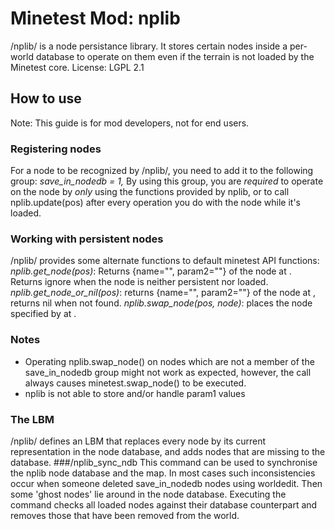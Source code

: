 # Minetest Mod: nplib
/nplib/ is a node persistance library. It stores certain nodes inside a per-world database to operate on them
even if the terrain is not loaded by the Minetest core.
License: LGPL 2.1
## How to use
Note: This guide is for mod developers, not for end users.
### Registering nodes
For a node to be recognized by /nplib/, you need to add it to the following group:
*save_in_nodedb = 1,*
By using this group, you are *required* to operate on the node by *only* using the functions provided by nplib,
or to call nplib.update(pos) after every operation you do with the node while it's loaded.
### Working with persistent nodes
/nplib/ provides some alternate functions to default minetest API functions:
*nplib.get_node(pos)*:
  Returns {name="<node name>", param2="<param2>"} of the node at <pos>. 
  Returns ignore when the node is neither persistent nor loaded.
*nplib.get_node_or_nil(pos)*:
  returns {name="<node name>", param2="<param2>"} of the node at <pos>, returns nil when not found.
*nplib.swap_node(pos, node)*: 
  places the node specified by <node> at <pos>.
### Notes
- Operating nplib.swap_node() on nodes which are not a member of the save_in_nodedb group might not work as expected,
  however, the call always causes minetest.swap_node() to be executed.
- nplib is not able to store and/or handle param1 values
### The LBM
/nplib/ defines an LBM that replaces every node by its current representation in the node database, and adds nodes
that are missing to the database.
###/nplib_sync_ndb
This command can be used to synchronise the nplib node database and the map.
In most cases such inconsistencies occur when someone deleted save_in_nodedb nodes using worldedit.
Then some 'ghost nodes' lie around in the node database. Executing the command checks all loaded
nodes against their database counterpart and removes those that have been removed from the world.
